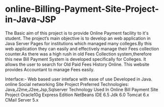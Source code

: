 # online-Billing-Payment-Site-Project-in-Java-JSP



The Basic aim of this project is to provide Online Payment facility to it's student.
The project’s main objective is to develop an web application in Java Server Pages for institutions which managed many colleges.By this web application they can easily and effectively manage their Fees collection counter.As there was a high rush in old Fees Collection system,therefore this new Bill Payment System is developed specifically for Colleges.
It allows the user to search for Old Paid Fees History Online.
This website provides Accountant to manage Fees easily.

Interface:-
Web based user inteface with ease of use Developed in Java.
online Social networking Site Project Preferred Technologies:
Java,J2me,J2ee,Jsp,Sqlserver
Technology Used In Online Bill Payment Site Project
Oracle10g Express Edition
NetBeans IDE 6.5
Jdk 6.0
Tomcat 6.x
CMail Server 5.x

